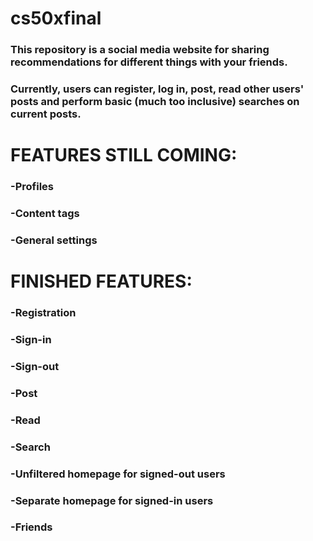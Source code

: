 # cs50xfinal
### This repository is a social media website for sharing recommendations for different things with your friends.
### Currently, users can register, log in, post, read other users' posts and perform basic (much too inclusive) searches on current posts.

# FEATURES STILL COMING:
### -Profiles
### -Content tags
### -General settings

# FINISHED FEATURES:
### -Registration
### -Sign-in
### -Sign-out
### -Post
### -Read
### -Search
### -Unfiltered homepage for signed-out users
### -Separate homepage for signed-in users
### -Friends